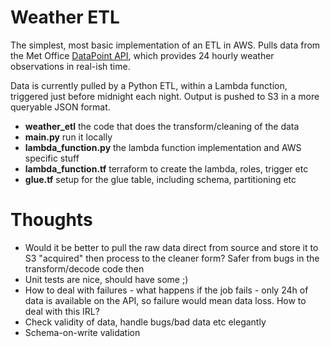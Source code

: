 # Weather ETL

The simplest, most basic implementation of an ETL in AWS.  Pulls data from the Met Office
[DataPoint API](https://www.metoffice.gov.uk/services/data/datapoint), 
which provides 24 hourly weather observations in real-ish time.

Data is currently pulled by a Python ETL, within a Lambda function, triggered just 
before midnight each night.  Output is pushed to S3 in a more queryable JSON format.

* **weather_etl** the code that does the transform/cleaning of the data
* **main.py** run it locally
* **lambda_function.py** the lambda function implementation and AWS specific stuff
* **lambda_function.tf** terraform to create the lambda, roles, trigger etc
* **glue.tf** setup for the glue table, including schema, partitioning etc

# Thoughts

* Would it be better to pull the raw data direct from source and store it to S3 "acquired" then process to the cleaner form?  Safer from bugs in the transform/decode code then
* Unit tests are nice, should have some ;)
* How to deal with failures - what happens if the job fails - only 24h of data is available on the API, so failure would mean data loss.  How to deal with this IRL?
* Check validity of data, handle bugs/bad data etc elegantly
* Schema-on-write validation
